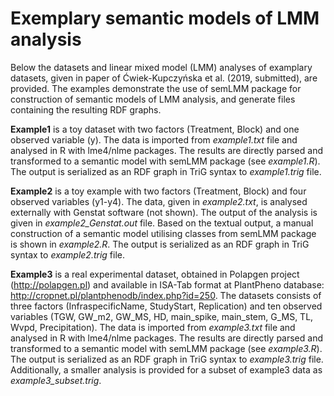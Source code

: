 Exemplary semantic models of LMM analysis
=========================================

Below the datasets and linear mixed model (LMM) analyses of examplary datasets, given in paper of Ćwiek-Kupczyńska et al. (2019, submitted), are provided. The examples demonstrate the use of semLMM package for construction of semantic models of LMM analysis, and generate files containing the resulting RDF graphs.


**Example1** is a toy dataset with two factors (Treatment, Block) and one observed variable (y).
The data is imported from *example1.txt* file and analysed in R with lme4/nlme packages. The results are directly parsed and transformed to a semantic model with semLMM package (see *example1.R*). The output is serialized as an RDF graph in TriG syntax to *example1.trig* file.

**Example2** is a toy example with two factors (Treatment, Block) and four observed variables (y1-y4).
The data, given in *example2.txt*, is analysed externally with Genstat software (not shown). The output of the analysis is given in *example2_Genstat.out* file. Based on the textual output, a manual construction of a semantic model utilising classes from semLMM package is shown in *example2.R*. The output is serialized as an RDF graph in TriG syntax to *example2.trig* file.

**Example3** is a real experimental dataset, obtained in Polapgen project (http://polapgen.pl) and available in ISA-Tab format at PlantPheno database: http://cropnet.pl/plantphenodb/index.php?id=250. The datasets consists of three factors (InfraspecificName, StudyStart, Replication) and ten observed variables (TGW, GW_m2, GW_MS, HD, main_spike, main_stem, G_MS, TL, Wvpd, Precipitation).
The data is imported from *example3.txt* file and analysed in R with lme4/nlme packages. The results are directly parsed and transformed to a semantic model with semLMM package (see *example3.R*). The output is serialized as an RDF graph in TriG syntax to *example3.trig* file. Additionally, a smaller analysis is provided for a subset of example3 data as *example3_subset.trig*.
